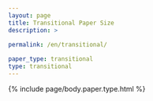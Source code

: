 ```yaml
---
layout: page
title: Transitional Paper Size
description: >
 
permalink: /en/transitional/

paper_type: transitional
type: transitional
---
```

{% include page/body.paper.type.html %}
